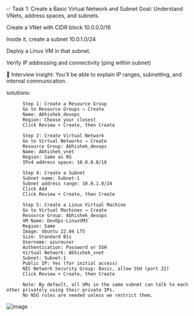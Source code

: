 ✅ Task 1: Create a Basic Virtual Network and Subnet
Goal: Understand VNets, address spaces, and subnets.

Create a VNet with CIDR block 10.0.0.0/16

Inside it, create a subnet 10.0.1.0/24

Deploy a Linux VM in that subnet.

Verify IP addressing and connectivity (ping within subnet)

🧠 Interview insight: You'll be able to explain IP ranges, subnetting, and internal communication.

solutions: 

          Step 1: Create a Resource Group 
          Go to Resource Groups → Create
          Name: Abhishek_devops
          Region: Choose your closest 
          Click Review + Create, then Create
          
          Step 2: Create Virtual Network
          Go to Virtual Networks → Create
          Resource Group: Abhishek_devops
          Name: Abhishek_vnet
          Region: Same as RG
          IPv4 address space: 10.0.0.0/16

          Step 4: Create a Subnet
          Subnet name: Subnet-1
          Subnet address range: 10.0.1.0/24
          Click Add
          Click Review + Create, then Create

          Step 5: Create a Linux Virtual Machine
          Go to Virtual Machines → Create
          Resource Group: Abhishek_devops
          VM Name: DevOps-LinuxVM3
          Region: Same
          Image: Ubuntu 22.04 LTS
          Size: Standard B1s
          Username: azureuser
          Authentication: Password or SSH
          Virtual Network: Abhishek_vnet
          Subnet: Subnet-1
          Public IP: Yes (for initial access)
          NIC Network Security Group: Basic, allow SSH (port 22)
          Click Review + Create, then Create

          Note: By default, all VMs in the same subnet can talk to each other privately using their private IPs.
          No NSG rules are needed unless we restrict them.

![image](https://github.com/user-attachments/assets/597ff241-89f4-4200-8274-e5895d16037f)



